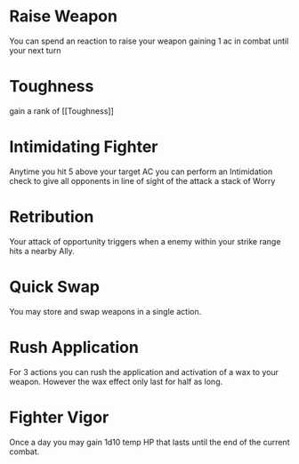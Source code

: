 # Raise Weapon
You can spend an reaction to raise your weapon gaining 1 ac in combat until your next turn

# Toughness
gain a rank of [[Toughness]]

# Intimidating Fighter
Anytime you hit 5 above your target AC you can perform an Intimidation check to give all opponents in line of sight of the attack a stack of Worry

# Retribution
Your attack of opportunity triggers when a enemy within your strike range hits a nearby Ally.

# Quick Swap
You may store and swap weapons in a single action.

# Rush Application
For 3 actions you can rush the application and activation of a wax to your weapon. However the wax effect only last for half as long.

# Fighter Vigor
Once a day you may gain 1d10 temp HP that lasts until the end of the current combat.